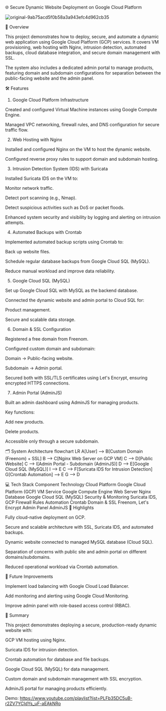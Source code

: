 🌐 Secure Dynamic Website Deployment on Google Cloud Platform

![original-9ab75acd5f0b58a3a943efc4d962cb35](https://github.com/user-attachments/assets/4a46f005-35e7-4186-8f41-5da8e89472a4)

📖 Overview

This project demonstrates how to deploy, secure, and automate a dynamic web application using Google Cloud Platform (GCP) services.
It covers VM provisioning, web hosting with Nginx, intrusion detection, automated backups, cloud database integration, and secure domain management with SSL.

The system also includes a dedicated admin portal to manage products, featuring domain and subdomain configurations for separation between the public-facing website and the admin panel.

🛠 Features
1. Google Cloud Platform Infrastructure

Created and configured Virtual Machine instances using Google Compute Engine.

Managed VPC networking, firewall rules, and DNS configuration for secure traffic flow.

2. Web Hosting with Nginx

Installed and configured Nginx on the VM to host the dynamic website.

Configured reverse proxy rules to support domain and subdomain hosting.

3. Intrusion Detection System (IDS) with Suricata

Installed Suricata IDS on the VM to:

Monitor network traffic.

Detect port scanning (e.g., Nmap).

Detect suspicious activities such as DoS or packet floods.

Enhanced system security and visibility by logging and alerting on intrusion attempts.

4. Automated Backups with Crontab

Implemented automated backup scripts using Crontab to:

Back up website files.

Schedule regular database backups from Google Cloud SQL (MySQL).

Reduce manual workload and improve data reliability.

5. Google Cloud SQL (MySQL)

Set up Google Cloud SQL with MySQL as the backend database.

Connected the dynamic website and admin portal to Cloud SQL for:

Product management.

Secure and scalable data storage.

6. Domain & SSL Configuration

Registered a free domain from Freenom.

Configured custom domain and subdomain:

Domain → Public-facing website.

Subdomain → Admin portal.

Secured both with SSL/TLS certificates using Let's Encrypt, ensuring encrypted HTTPS connections.

7. Admin Portal (AdminJS)

Built an admin dashboard using AdminJS for managing products.

Key functions:

Add new products.

Delete products.

Accessible only through a secure subdomain.

🗂 System Architecture
flowchart LR
    A[User] --> B[Custom Domain (Freenom) + SSL]
    B --> C[Nginx Web Server on GCP VM]
    C --> D[Public Website]
    C --> I[Admin Portal - Subdomain (AdminJS)]
    D --> E[Google Cloud SQL (MySQL)]
    I --> E
    C --> F[Suricata IDS for Intrusion Detection]
    G[Crontab Automation] --> E
    G --> D

💻 Tech Stack
Component	Technology
Cloud Platform	Google Cloud Platform (GCP)
VM Service	Google Compute Engine
Web Server	Nginx
Database	Google Cloud SQL (MySQL)
Security & Monitoring	Suricata IDS, GCP Firewall Rules
Automation	Crontab
Domain & SSL	Freenom, Let's Encrypt
Admin Panel	AdminJS
🔑 Highlights

Fully cloud-native deployment on GCP.

Secure and scalable architecture with SSL, Suricata IDS, and automated backups.

Dynamic website connected to managed MySQL database (Cloud SQL).

Separation of concerns with public site and admin portal on different domains/subdomains.

Reduced operational workload via Crontab automation.

🚀 Future Improvements

Implement load balancing with Google Cloud Load Balancer.

Add monitoring and alerting using Google Cloud Monitoring.

Improve admin panel with role-based access control (RBAC).

📜 Summary

This project demonstrates deploying a secure, production-ready dynamic website with:

GCP VM hosting using Nginx.

Suricata IDS for intrusion detection.

Crontab automation for database and file backups.

Google Cloud SQL (MySQL) for data management.

Custom domain and subdomain management with SSL encryption.

AdminJS portal for managing products efficiently.


Demo:
https://www.youtube.com/playlist?list=PLFb35DC5uB-r2ZV7YCIdYs_uF-aEAkNRo
